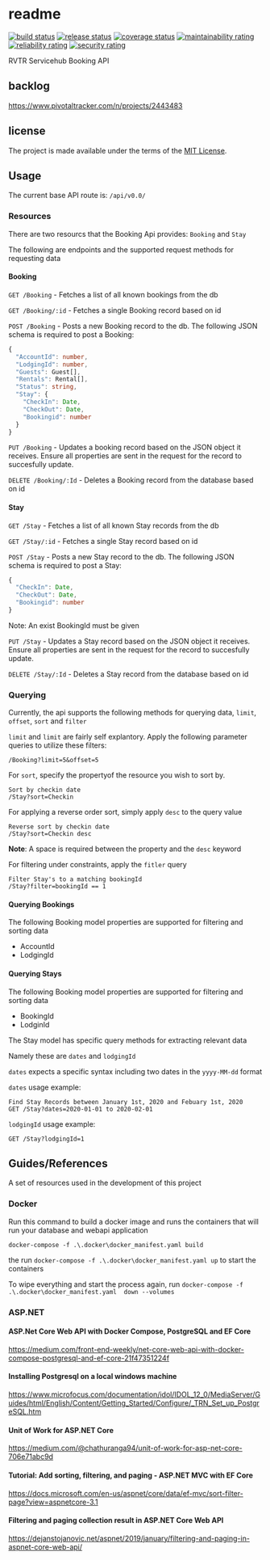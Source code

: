 # readme

[![build status](https://github.com/RVTR/rvtr-api-booking/workflows/build/badge.svg)](https://github.com/RVTR/rvtr-api-booking/actions?query=workflow%3Abuild)
[![release status](https://github.com/RVTR/rvtr-api-booking/workflows/release/badge.svg)](https://github.com/RVTR/rvtr-api-booking/actions?query=workflow%3Arelease)
[![coverage status](https://sonarcloud.io/api/project_badges/measure?project=rvtr_api_booking&metric=coverage)](https://sonarcloud.io/dashboard?id=rvtr_api_booking)
[![maintainability rating](https://sonarcloud.io/api/project_badges/measure?project=rvtr_api_booking&metric=sqale_rating)](https://sonarcloud.io/dashboard?id=rvtr_api_booking)
[![reliability rating](https://sonarcloud.io/api/project_badges/measure?project=rvtr_api_booking&metric=reliability_rating)](https://sonarcloud.io/dashboard?id=rvtr_api_booking)
[![security rating](https://sonarcloud.io/api/project_badges/measure?project=rvtr_api_booking&metric=security_rating)](https://sonarcloud.io/dashboard?id=rvtr_api_booking)

RVTR Servicehub Booking API

## backlog

<https://www.pivotaltracker.com/n/projects/2443483>

## license

The project is made available under the terms of the [MIT License][license_mit].

[license_mit]: https://github.com/rvtr/rvtr-api-booking/blob/master/LICENSE 'mit license'

## Usage

The current base API route is: `/api/v0.0/`

### Resources
There are two resourcs that the Booking Api provides: `Booking` and `Stay`

The following are endpoints and the supported request methods for requesting data

#### Booking

`GET /Booking` - Fetches a list of all known bookings from the db

`GET /Booking/:id` - Fetches a single Booking record based on id

`POST /Booking` - Posts a new Booking record to the db.  The following JSON schema is required to post a Booking:

```typescript
{
  "AccountId": number,
  "LodgingId": number,
  "Guests": Guest[],
  "Rentals": Rental[],
  "Status": string,
  "Stay": {
    "CheckIn": Date,
    "CheckOut": Date,
    "Bookingid": number
  }
}
```

`PUT /Booking` - Updates a booking record based on the JSON object it receives. Ensure all properties
are sent in the request for the record to succesfully update.

`DELETE /Booking/:Id` - Deletes a Booking record from the database based on id

#### Stay

`GET /Stay` - Fetches a list of all known Stay records from the db

`GET /Stay/:id` - Fetches a single Stay record based on id

`POST /Stay` - Posts a new Stay record to the db.  The following JSON schema is required to post a Stay:

```typescript
{
  "CheckIn": Date,
  "CheckOut": Date,
  "Bookingid": number
}
```

Note: An exist BookingId must be given

`PUT /Stay` - Updates a Stay record based on the JSON object it receives. Ensure all properties
are sent in the request for the record to succesfully update.

`DELETE /Stay/:Id` - Deletes a Stay record from the database based on id

### Querying

Currently, the api supports the following methods for querying data, `limit`, `offset`, `sort` and `filter`

`limit` and `limit` are fairly self explantory.  Apply the following parameter queries to utilize these filters:

`/Booking?limit=5&offset=5`

For `sort`, specify the propertyof the resource you wish to sort by.

```
Sort by checkin date
/Stay?sort=Checkin
```

For applying a reverse order sort, simply apply `desc` to the query value

```
Reverse sort by checkin date
/Stay?sort=Checkin desc
```

**Note**: A space is required between the property and the `desc` keyword

For filtering under constraints, apply the `fitler` query

```
Filter Stay's to a matching bookingId
/Stay?filter=bookingId == 1
```

#### Querying Bookings

The following Booking model properties are supported for filtering and sorting data

- AccountId
- LodgingId

#### Querying Stays

The following Booking model properties are supported for filtering and sorting data

- BookingId
- LodginId

The Stay model has specific query methods for extracting relevant data

Namely these are `dates` and `lodgingId`

`dates` expects a specific syntax including two dates in the `yyyy-MM-dd` format

`dates` usage example:
```
Find Stay Records between January 1st, 2020 and Febuary 1st, 2020
GET /Stay?dates=2020-01-01 to 2020-02-01
```

`lodgingId` usage example:
```
GET /Stay?lodgingId=1
```


## Guides/References
A set of resources used in the development of this project


### Docker
Run this command to build a docker image and runs the containers that will run your database and webapi application

`docker-compose -f .\.docker\docker_manifest.yaml build`

the run `docker-compose -f .\.docker\docker_manifest.yaml up` to start the containers

To wipe everything and start the process again, run `docker-compose -f .\.docker\docker_manifest.yaml  down --volumes`

### <span>ASP.NET</span>

#### <span>ASP.Net</span> Core Web API with Docker Compose, PostgreSQL and EF Core
https://medium.com/front-end-weekly/net-core-web-api-with-docker-compose-postgresql-and-ef-core-21f47351224f

#### Installing Postgresql on a local windows machine
https://www.microfocus.com/documentation/idol/IDOL_12_0/MediaServer/Guides/html/English/Content/Getting_Started/Configure/_TRN_Set_up_PostgreSQL.htm

#### Unit of Work for ASP.NET Core
https://medium.com/@chathuranga94/unit-of-work-for-asp-net-core-706e71abc9d

#### Tutorial: Add sorting, filtering, and paging - <span>ASP.NET</span> MVC with EF Core
https://docs.microsoft.com/en-us/aspnet/core/data/ef-mvc/sort-filter-page?view=aspnetcore-3.1

#### Filtering and paging collection result in ASP.NET Core Web API
https://dejanstojanovic.net/aspnet/2019/january/filtering-and-paging-in-aspnet-core-web-api/
